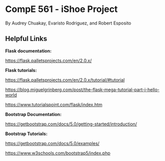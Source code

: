 # CompE 561 - iShoe Project
By Audrey Chuakay, Evaristo Rodriguez, and Robert Esposito

## Helpful Links

**Flask documentation:** 

https://flask.palletsprojects.com/en/2.0.x/



**Flask tutorials:** 

https://flask.palletsprojects.com/en/2.0.x/tutorial/#tutorial

https://blog.miguelgrinberg.com/post/the-flask-mega-tutorial-part-i-hello-world

https://www.tutorialspoint.com/flask/index.htm


**Bootstrap Documentation:** 

https://getbootstrap.com/docs/5.0/getting-started/introduction/ 


**Bootstrap Tutorials:** 

https://getbootstrap.com/docs/5.0/examples/

https://www.w3schools.com/bootstrap5/index.php
                 

